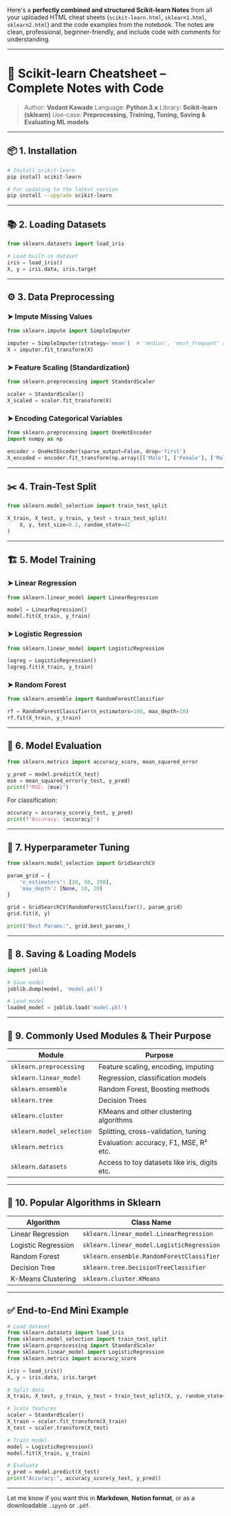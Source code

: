 Here's a **perfectly combined and structured Scikit-learn Notes** from all your uploaded HTML cheat sheets (`scikit-learn.html`, `sklearn1.html`, `sklearn2.html`) and the code examples from the notebook. The notes are clean, professional, beginner-friendly, and include code with comments for understanding.

---

# 🧠 Scikit-learn Cheatsheet – Complete Notes with Code

> Author: **Vedant Kawade**
> Language: **Python 3.x**
> Library: **Scikit-learn (sklearn)**
> Use-case: **Preprocessing, Training, Tuning, Saving & Evaluating ML models**

---

## 📦 1. Installation

```bash
# Install scikit-learn
pip install scikit-learn

# For updating to the latest version
pip install --upgrade scikit-learn
```

---

## 📚 2. Loading Datasets

```python
from sklearn.datasets import load_iris

# Load built-in dataset
iris = load_iris()
X, y = iris.data, iris.target
```

---

## ⚙️ 3. Data Preprocessing

### ➤ Impute Missing Values

```python
from sklearn.impute import SimpleImputer

imputer = SimpleImputer(strategy='mean')  # 'median', 'most_frequent' also possible
X = imputer.fit_transform(X)
```

### ➤ Feature Scaling (Standardization)

```python
from sklearn.preprocessing import StandardScaler

scaler = StandardScaler()
X_scaled = scaler.fit_transform(X)
```

### ➤ Encoding Categorical Variables

```python
from sklearn.preprocessing import OneHotEncoder
import numpy as np

encoder = OneHotEncoder(sparse_output=False, drop='first')
X_encoded = encoder.fit_transform(np.array([['Male'], ['Female'], ['Male']]))
```

---

## ✂️ 4. Train-Test Split

```python
from sklearn.model_selection import train_test_split

X_train, X_test, y_train, y_test = train_test_split(
    X, y, test_size=0.2, random_state=42
)
```

---

## 🏗️ 5. Model Training

### ➤ Linear Regression

```python
from sklearn.linear_model import LinearRegression

model = LinearRegression()
model.fit(X_train, y_train)
```

### ➤ Logistic Regression

```python
from sklearn.linear_model import LogisticRegression

logreg = LogisticRegression()
logreg.fit(X_train, y_train)
```

### ➤ Random Forest

```python
from sklearn.ensemble import RandomForestClassifier

rf = RandomForestClassifier(n_estimators=100, max_depth=10)
rf.fit(X_train, y_train)
```

---

## 🧪 6. Model Evaluation

```python
from sklearn.metrics import accuracy_score, mean_squared_error

y_pred = model.predict(X_test)
mse = mean_squared_error(y_test, y_pred)
print(f"MSE: {mse}")
```

For classification:

```python
accuracy = accuracy_score(y_test, y_pred)
print(f"Accuracy: {accuracy}")
```

---

## 🧠 7. Hyperparameter Tuning

```python
from sklearn.model_selection import GridSearchCV

param_grid = {
    'n_estimators': [10, 50, 100],
    'max_depth': [None, 10, 20]
}

grid = GridSearchCV(RandomForestClassifier(), param_grid)
grid.fit(X, y)

print("Best Params:", grid.best_params_)
```

---

## 💾 8. Saving & Loading Models

```python
import joblib

# Save model
joblib.dump(model, 'model.pkl')

# Load model
loaded_model = joblib.load('model.pkl')
```

---

## 🧩 9. Commonly Used Modules & Their Purpose

| Module                    | Purpose                                       |
| ------------------------- | --------------------------------------------- |
| `sklearn.preprocessing`   | Feature scaling, encoding, imputing           |
| `sklearn.linear_model`    | Regression, classification models             |
| `sklearn.ensemble`        | Random Forest, Boosting methods               |
| `sklearn.tree`            | Decision Trees                                |
| `sklearn.cluster`         | KMeans and other clustering algorithms        |
| `sklearn.model_selection` | Splitting, cross-validation, tuning           |
| `sklearn.metrics`         | Evaluation: accuracy, F1, MSE, R² etc.        |
| `sklearn.datasets`        | Access to toy datasets like iris, digits etc. |

---

## 🧪 10. Popular Algorithms in Sklearn

| Algorithm           | Class Name                                |
| ------------------- | ----------------------------------------- |
| Linear Regression   | `sklearn.linear_model.LinearRegression`   |
| Logistic Regression | `sklearn.linear_model.LogisticRegression` |
| Random Forest       | `sklearn.ensemble.RandomForestClassifier` |
| Decision Tree       | `sklearn.tree.DecisionTreeClassifier`     |
| K-Means Clustering  | `sklearn.cluster.KMeans`                  |

---

## ✅ End-to-End Mini Example

```python
# Load dataset
from sklearn.datasets import load_iris
from sklearn.model_selection import train_test_split
from sklearn.preprocessing import StandardScaler
from sklearn.linear_model import LogisticRegression
from sklearn.metrics import accuracy_score

iris = load_iris()
X, y = iris.data, iris.target

# Split data
X_train, X_test, y_train, y_test = train_test_split(X, y, random_state=0)

# Scale features
scaler = StandardScaler()
X_train = scaler.fit_transform(X_train)
X_test = scaler.transform(X_test)

# Train model
model = LogisticRegression()
model.fit(X_train, y_train)

# Evaluate
y_pred = model.predict(X_test)
print("Accuracy:", accuracy_score(y_test, y_pred))
```

---

Let me know if you want this in **Markdown**, **Notion format**, or as a downloadable `.ipynb` or `.pdf`.
